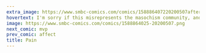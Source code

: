 ```yaml
---
extra_image: https://www.smbc-comics.com/comics/158886407220200507after.png
hovertext: I'm sorry if this misrepresents the masochism community, and I hope they enjoy the suffering it induced.
image: https://www.smbc-comics.com/comics/1588864025-20200507.png
next_comic: mvp
prev_comic: affect
title: Pain
---
```



